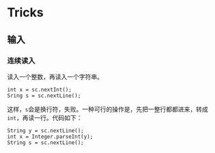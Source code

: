 # Tricks

## 输入

### 连续读入

读入一个整数，再读入一个字符串。

```
int x = sc.nextInt();
Sring s = sc.nextLine();
```

这样，`s`会是换行符，失败。一种可行的操作是，先把一整行都都进来，转成`int`，再读一行。代码如下：

```
String y = sc.nextLine();
int x = Integer.parseInt(y);
String s = sc.nextLine();
```
